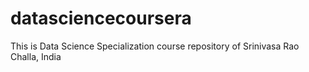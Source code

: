 # datasciencecoursera
This is Data Science Specialization course repository of Srinivasa Rao Challa, India
